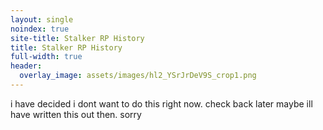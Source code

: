 ```yaml
---
layout: single
noindex: true
site-title: Stalker RP History
title: Stalker RP History
full-width: true
header:
  overlay_image: assets/images/hl2_YSrJrDeV9S_crop1.png
---
```


i have decided i dont want to do this right now. check back later maybe ill have written this out then. sorry